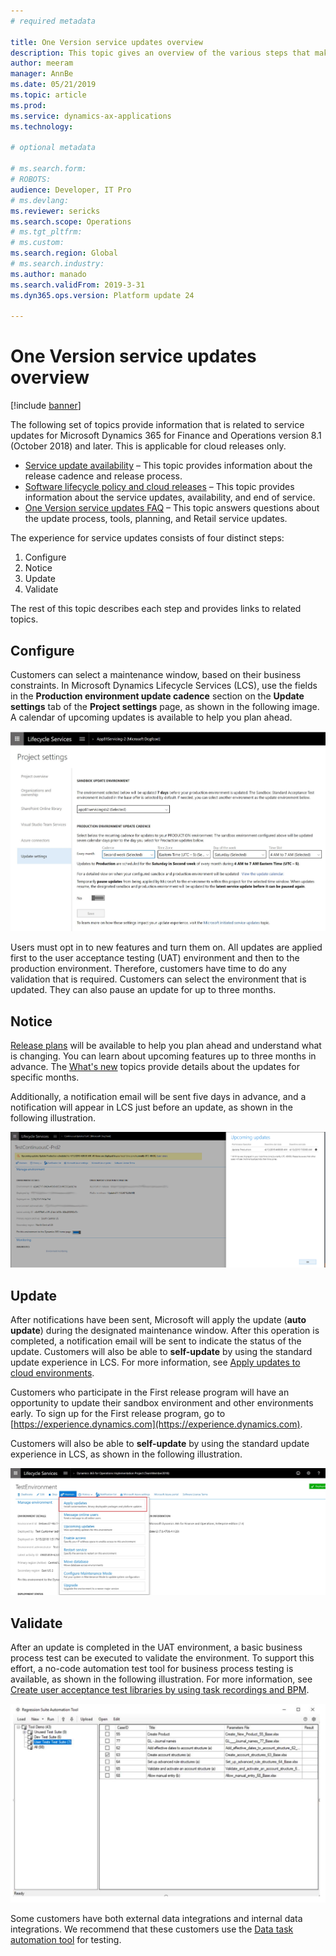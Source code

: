 ```yaml
---
# required metadata

title: One Version service updates overview
description: This topic gives an overview of the various steps that make up the experience for managing service updates initiated by Microsoft as part of One Version.
author: meeram
manager: AnnBe
ms.date: 05/21/2019
ms.topic: article
ms.prod: 
ms.service: dynamics-ax-applications
ms.technology: 

# optional metadata

# ms.search.form: 
# ROBOTS: 
audience: Developer, IT Pro
# ms.devlang: 
ms.reviewer: sericks
ms.search.scope: Operations
# ms.tgt_pltfrm: 
# ms.custom: 
ms.search.region: Global
# ms.search.industry: 
ms.author: manado
ms.search.validFrom: 2019-3-31 
ms.dyn365.ops.version: Platform update 24 

---
```


# One Version service updates overview

[!include [banner](../includes/banner.md)]

The following set of topics provide information that is related to service updates for Microsoft Dynamics 365 for Finance and Operations version 8.1 (October 2018) and later. This is applicable for cloud releases only.

- [Service update availability](../../fin-ops/get-started/public-preview-releases.md) – This topic provides information about the release cadence and release process.
- [Software lifecycle policy and cloud releases](../migration-upgrade/versions-update-policy.md) – This topic provides information about the service updates, availability, and end of service.
- [One Version service updates FAQ](../../fin-ops/get-started/one-version.md) – This topic answers questions about the update process, tools, planning, and Retail service updates.

The experience for service updates consists of four distinct steps: 

1. Configure
2. Notice
3. Update
4. Validate

The rest of this topic describes each step and provides links to related topics.

## Configure

Customers can select a maintenance window, based on their business constraints. In Microsoft Dynamics Lifecycle Services (LCS), use the fields in the **Production environment update cadence** section on the **Update settings** tab of the **Project settings** page, as shown in the following image. A calendar of upcoming updates is available to help you plan ahead.

[![Update settings tab on the Project settings page](./media/UpdateSettings-ConfigureUpdates.JPG)](./media/UpdateSettings-ConfigureUpdates.JPG)

Users must opt in to new features and turn them on. All updates are applied first to the user acceptance testing (UAT) environment and then to the production environment. Therefore, customers have time to do any validation that is required. Customers can select the environment that is updated. They can also pause an update for up to three months.

## Notice

[Release plans](https://docs.microsoft.com/business-applications-release-notes/april19/dynamics365-finance-operations/) will be available to help you plan ahead and understand what is changing. You can learn about upcoming features up to three months in advance. The [What's new](https://docs.microsoft.com/dynamics365/unified-operations/fin-and-ops/get-started/whats-new-changed) topics provide details about the updates for specific months.

Additionally, a notification email will be sent five days in advance, and a notification will appear in LCS just before an update, as shown in the following illustration.

[![Upcoming updates notification in LCS](./media/Notification-bar.png)](./media/Notification-bar.png)

## Update

After notifications have been sent, Microsoft will apply the update (**auto update**) during the designated maintenance window. After this operation is completed, a notification email will be sent to indicate the status of the update. Customers will also be able to **self-update** by using the standard update experience in LCS. For more information, see [Apply updates to cloud environments](../deployment/apply-deployable-package-system.md). 

Customers who participate in the First release program will have an opportunity to update their sandbox environment and other environments early. To sign up for the First release program, go to [https://experience.dynamics.com](https://experience.dynamics.com).

Customers will also be able to **self-update** by using the standard update experience in LCS, as shown in the following illustration.

[![Apply updates command on the Maintain menu in LCS](./media/Self-Update-Execute.jpg)](./media/Self-Update-Execute.jpg)

## Validate

After an update is completed in the UAT environment, a basic business process test can be executed to validate the environment. To support this effort, a no-code automation test tool for business process testing is available, as shown in the following illustration. For more information, see [Create user acceptance test libraries by using task recordings and BPM](using-task-guides-and-bpm-to-create-user-acceptance-tests.md). 

[![Regression Suite Automation Tool](./media/TestAutomation.png)](./media/TestAutomation.png)

Some customers have both external data integrations and internal data integrations. We recommend that these customers use the [Data task automation tool](../data-entities/data-task-automation.md) for testing.


